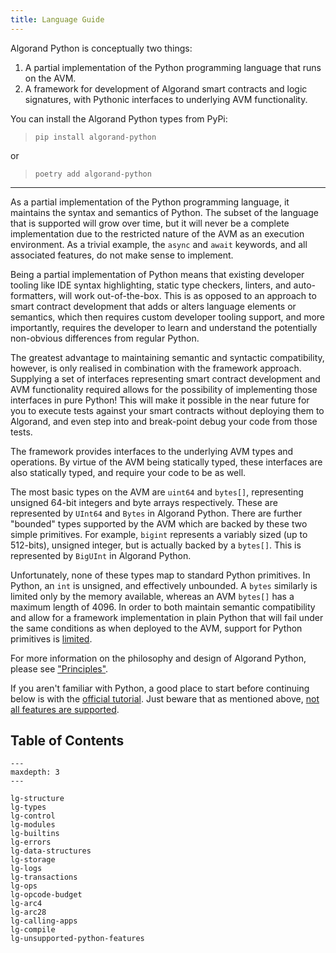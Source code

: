 ```yaml
---
title: Language Guide
---
```


Algorand Python is conceptually two things:

1. A partial implementation of the Python programming language that runs on the AVM.
2. A framework for development of Algorand smart contracts and logic signatures, with Pythonic
   interfaces to underlying AVM functionality.

You can install the Algorand Python types from PyPi:

> `pip install algorand-python`

or

> `poetry add algorand-python`

---

As a partial implementation of the Python programming language, it maintains the syntax and
semantics of Python. The subset of the language that is supported will grow over time, but it will
never be a complete implementation due to the restricted nature of the AVM as an execution
environment. As a trivial example, the `async` and `await` keywords, and all associated features,
do not make sense to implement.

Being a partial implementation of Python means that existing developer tooling like IDE syntax
highlighting, static type checkers, linters, and auto-formatters, will work out-of-the-box. This is
as opposed to an approach to smart contract development that adds or alters language elements or
semantics, which then requires custom developer tooling support, and more importantly, requires the
developer to learn and understand the potentially non-obvious differences from regular Python.

The greatest advantage to maintaining semantic and syntactic compatibility, however, is only
realised in combination with the framework approach. Supplying a set of interfaces representing
smart contract development and AVM functionality required allows for the possibility of
implementing those interfaces in pure Python! This will make it possible in the near future for you
to execute tests against your smart contracts without deploying them to Algorand, and even step
into and break-point debug your code from those tests.

The framework provides interfaces to the underlying AVM types and operations. By virtue of the AVM
being statically typed, these interfaces are also statically typed, and require your code to be as
well.

The most basic types on the AVM are `uint64` and `bytes[]`, representing unsigned 64-bit integers
and byte arrays respectively. These are represented by `UInt64` and
`Bytes` in Algorand Python. There are further "bounded" types supported by the AVM
which are backed by these two simple primitives. For example, `bigint` represents a variably sized
(up to 512-bits), unsigned integer, but is actually backed by a `bytes[]`. This is represented by
`BigUInt` in Algorand Python.

Unfortunately, none of these types map to standard Python primitives. In Python, an `int` is
unsigned, and effectively unbounded. A `bytes` similarly is limited only by the memory available,
whereas an AVM `bytes[]` has a maximum length of 4096. In order to both maintain semantic
compatibility and allow for a framework implementation in plain Python that will fail under the
same conditions as when deployed to the AVM, support for Python primitives is
[limited](lg-types#python-built-in-types).

For more information on the philosophy and design of Algorand Python, please see
["Principles"](principles#principles).

If you aren't familiar with Python, a good place to start before continuing below is with the
[official tutorial](https://docs.python.org/3/tutorial/index.html). Just beware that as mentioned
above, [not all features are supported](./lg-unsupported-python-features).

## Table of Contents

```{toctree}
---
maxdepth: 3
---

lg-structure
lg-types
lg-control
lg-modules
lg-builtins
lg-errors
lg-data-structures
lg-storage
lg-logs
lg-transactions
lg-ops
lg-opcode-budget
lg-arc4
lg-arc28
lg-calling-apps
lg-compile
lg-unsupported-python-features
```
